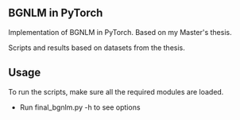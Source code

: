 ## BGNLM in PyTorch
Implementation of BGNLM in PyTorch. Based on my Master's thesis.

Scripts and results based on datasets from the thesis.

## Usage
To run the scripts, make sure all the required modules are loaded.

- Run final_bgnlm.py -h to see options
